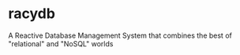 # racydb
A Reactive Database Management System that combines the best of "relational" and "NoSQL" worlds
